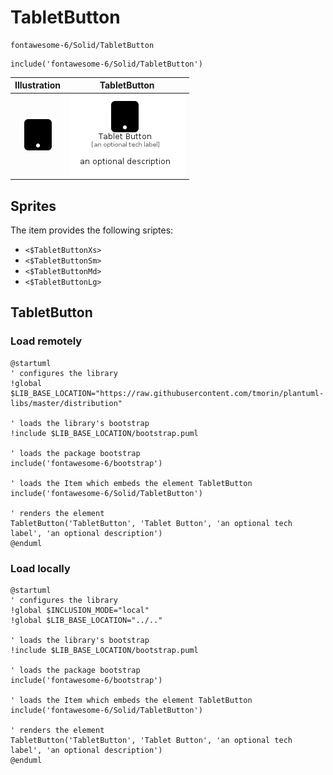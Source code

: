 # TabletButton


```text
fontawesome-6/Solid/TabletButton
```

```text
include('fontawesome-6/Solid/TabletButton')
```



| Illustration | TabletButton |
| :---: | :---: |
| ![illustration for Illustration](../../fontawesome-6/Solid/TabletButton.png) | ![illustration for TabletButton](../../fontawesome-6/Solid/TabletButton.Local.png) |



## Sprites
The item provides the following sriptes:

- `<$TabletButtonXs>`
- `<$TabletButtonSm>`
- `<$TabletButtonMd>`
- `<$TabletButtonLg>`





## TabletButton

### Load remotely
```plantuml
@startuml
' configures the library
!global $LIB_BASE_LOCATION="https://raw.githubusercontent.com/tmorin/plantuml-libs/master/distribution"

' loads the library's bootstrap
!include $LIB_BASE_LOCATION/bootstrap.puml

' loads the package bootstrap
include('fontawesome-6/bootstrap')

' loads the Item which embeds the element TabletButton
include('fontawesome-6/Solid/TabletButton')

' renders the element
TabletButton('TabletButton', 'Tablet Button', 'an optional tech label', 'an optional description')
@enduml
```

### Load locally
```plantuml
@startuml
' configures the library
!global $INCLUSION_MODE="local"
!global $LIB_BASE_LOCATION="../.."

' loads the library's bootstrap
!include $LIB_BASE_LOCATION/bootstrap.puml

' loads the package bootstrap
include('fontawesome-6/bootstrap')

' loads the Item which embeds the element TabletButton
include('fontawesome-6/Solid/TabletButton')

' renders the element
TabletButton('TabletButton', 'Tablet Button', 'an optional tech label', 'an optional description')
@enduml
```

